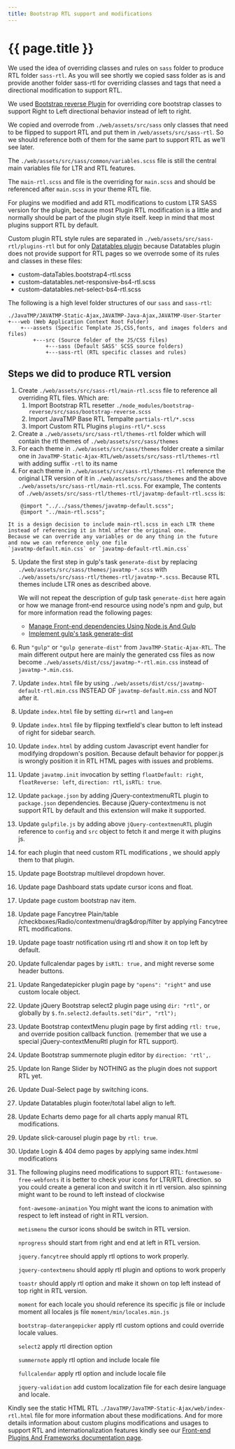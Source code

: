 ```yaml
---
title: Bootstrap RTL support and modifications
---
```

# {{ page.title }}

We used the idea of overriding classes and rules on `sass` folder
to produce RTL folder `sass-rtl`. As you will see shortly we copied sass folder
as is and provide another folder sass-rtl for overriding classes and tags
that need a directional modification to support RTL.

We used [Bootstrap reverse Plugin](https://github.com/JavaTMP/bootstrap-reverse "Bootstrap 4
RTL plugin to support RTL template and skin theme") for overriding core bootstrap classes
to support Right to Left directional behavior instead of left to right.

We copied and overrode from `./web/assets/src/sass` only classes that need to be
flipped to support RTL and put them in `/web/assets/src/sass-rtl`.
So we should reference both of them for the same part to support RTL as we'll see later.

The `./web/assets/src/sass/common/variables.scss` file is still the central main variables file for LTR and RTL features.

The `main-rtl.scss` and file is the overriding for `main.scss` and should be referenced after `main.scss` in your theme RTL file.

For plugins we modified and add RTL modifications to custom LTR SASS version for the plugin,
because most Plugin RTL modification is a little and normally should be part of the plugin style itself.
keep in mind that most plugins support RTL by default.

Custom plugin RTL style rules are separated in `./web/assets/src/sass-rtl/plugins-rtl`
but for only [Datatables plugin](https://datatables.net/ "Datatables Plugin")
because Datatables plugin does not provide support for RTL pages so we overrode some of its rules and classes in these files:
*   custom-dataTables.bootstrap4-rtl.scss
*   custom-datatables.net-responsive-bs4-rtl.scss
*   custom-datatables.net-select-bs4-rtl.scss

The following is a high level folder structures of our `sass` and `sass-rtl`:
```
./JavaTMP/JAVATMP-Static-Ajax,JAVATMP-Java-Ajax,JAVATMP-User-Starter
+---web (Web Application Context Root Folder)
    +---assets (Specific Template JS,CSS,fonts, and images folders and files)
        +---src (Source folder of the JS/CSS files)
            +---sass (Default SASS' SCSS source folders)
            +---sass-rtl (RTL specific classes and rules)
```

## Steps we did to produce RTL version
1.  Create `./web/assets/src/sass-rtl/main-rtl.scss` file to reference all overriding RTL files. Which are:
    1.  Import Bootstrap RTL resetter `./node_modules/bootstrap-reverse/src/sass/bootstrap-reverse.scss`
    2.  Import JavaTMP Base RTL Tempalte `partials-rtl/*.scss`
    3.  Import Custom RTL Plugins `plugins-rtl/*.scss`
2.  Create a `./web/assets/src/sass-rtl/themes-rtl` folder which will contain
    the rtl themes of `./web/assets/src/sass/themes`
3.  For each theme in `./web/assets/src/sass/themes` folder create a similar one in `JavaTMP-Static-Ajax-RTL/web/assets/src/sass-rtl/themes-rtl` with adding suffix `-rtl` to its name
4.  For each theme in `./web/assets/src/sass-rtl/themes-rtl` reference the original LTR version of it
    in `./web/assets/src/sass/themes` and the above `./web/assets/src/sass-rtl/main-rtl.scss`.
    For example, The contents of `./web/assets/src/sass-rtl/themes-rtl/javatmp-default-rtl.scss` is:
```
    @import "../../sass/themes/javatmp-default.scss";
    @import "../main-rtl.scss";
```
    It is a design decision to include main-rtl.scss in each LTR theme instead of referencing it in html after the original one.
    Because we can override any variables or do any thing in the future and now we can reference only one file
    `javatmp-default.min.css` or `javatmp-default-rtl.min.css`
5.  Update the first step in gulp's task `generate-dist` by replacing `./web/assets/src/sass/themes/javatmp-*.scss` with `./web/assets/src/sass-rtl/themes-rtl/javatmp-*.scss`. Because RTL themes include LTR ones as described above.

    We will not repeat the description of gulp task `generate-dist` here again or how we manage front-end resource using node's npm and gulp, but for more information read the following pages:

    *   [Manage Front-end dependencies Using Node.js And Gulp](/pages/manage-front-end-dependencies-using-node-js-and-gulp "Manage Front-end dependencies Using Node.js And Gulp")
    *   [Implement gulp's task generate-dist](/pages/javatmp-static-ajax-project-version#generate-dist-gulp-task "Gulp Task for create a concatenated file of all javascript and CSS files")

6.  Run `"gulp"` or `"gulp generate-dist"` from `JavaTMP-Static-Ajax-RTL`. The main different output here are mainly the generated css files as now become `./web/assets/dist/css/javatmp-*-rtl.min.css` instead of `javatmp-*.min.css`.
7. Update `index.html` file by using `./web/assets/dist/css/javatmp-default-rtl.min.css` INSTEAD OF `javatmp-default.min.css` and NOT after it.
8. Update `index.html` file by setting `dir=rtl` and `lang=en`
9. Update `index.html` file by flipping textfield's clear button to left instead of right for sidebar search.
10. Update `index.html` by adding custom Javascript event handler for modifying dropdown's position. Because default behavior for popper.js is wrongly position it in RTL HTML pages with issues and problems.
11. Update `javatmp.init` invocation by setting `floatDefault: right`, `floatReverse: left`, `direction: rtl`, `isRTL: true`.
12. Update `package.json` by adding jQuery-contextmenuRTL plugin to `package.json` dependencies. Because jQuery-contextmenu is not support RTL by default and this extension will make it supported.
13. Update `gulpfile.js` by adding above `jQuery-contextmenuRTL` plugin reference to `config` and `src` object to fetch it and merge it with plugins js.
14. for each plugin that need custom RTL modifications , we should apply them to that plugin.
15. Update page Bootstrap multilevel dropdown hover.
16. Update page Dashboard stats update cursor icons and float.
17. Update page custom bootstrap nav item.
18. Update page Fancytree Plain/table /checkboxes/Radio/contextmenu/drag&drop/filter by applying Fancytree RTL modifications.
19. Update page toastr notification using rtl and show it on top left by default.
20. Update fullcalendar pages by `isRTL: true,` and might reverse some header buttons.
21. Update Rangedatepicker plugin page by `"opens": "right"` and use custom locale object.
22. Update jQuery Bootstrap select2 plugin page using `dir: "rtl",` or globally by `$.fn.select2.defaults.set("dir", "rtl");`
23. Update Bootstrap contextMenu plugin page by first adding `rtl: true,` and override position callback function. (remember that we use a special jQuery-contextMenuRtl plugin for RTL support).
24. Update Bootstrap summernote plugin editor by `direction: 'rtl',`.
25. Update Ion Range Slider by NOTHING as the plugin does not support RTL yet.
26. Update Dual-Select page by switching icons.
27. Update Datatables plugin footer/total label align to left.
28. Update Echarts demo page for all charts apply manual RTL modifications.
29. Update slick-carousel plugin page by `rtl: true`.
30. Update Login & 404 demo pages by applying same index.html modifications
31. The following plugins need modifications to support RTL:
    `fontawesome-free-webfonts`
    it is better to check your icons for LTR/RTL direction. so you could create
    a general icon and switch it in rtl version. also spinning might want to be
    round to left instead of clockwise

    `font-awesome-animation`
    You might want the icons to animation with respect to left instead of right in RTL version.

    `metismenu`
    the cursor icons should be switch in RTL version.

    `nprogress`
    should start from right and end at left in RTL version.

    `jquery.fancytree`
    should apply rtl options to work properly.

    `jquery-contextmenu`
    should apply rtl plugin and options to work properly

    `toastr`
    should apply rtl option and make it shown on top left instead of top right in RTL version.

    `moment`
    for each locale you should reference its specific js file or include moment all locales js file `moment/min/locales.min.js`

    `bootstrap-daterangepicker`
    apply rtl custom options and could override locale values.

    `select2`
    apply rtl direction option

    `summernote`
    apply rtl option and include locale file

    `fullcalendar`
    apply rtl option and include locale file

    `jquery-validation`
    add custom localization file for each desire language and locale.

Kindly see the static HTML RTL `./JavaTMP/JavaTMP-Static-Ajax/web/index-rtl.html`
file for more information about these modifications. And for more details information
about custom plugins modifications and usages to support RTL and internationalization features
kindly see our [Front-end Plugins And Frameworks documentation page](/pages/reference/javatmp-front-end-plugins-and-frameworks).
